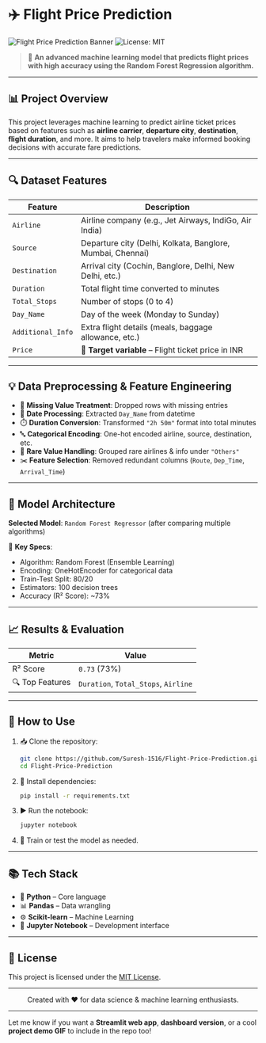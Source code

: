 # ✈️ Flight Price Prediction  
![Flight Price Prediction Banner](https://img.shields.io/badge/Machine%20Learning-Random%20Forest-brightgreen) ![License: MIT](https://img.shields.io/badge/License-MIT-yellow.svg)

> 🎯 **An advanced machine learning model that predicts flight prices with high accuracy using the Random Forest Regression algorithm.**

---

## 📊 Project Overview
This project leverages machine learning to predict airline ticket prices based on features such as **airline carrier**, **departure city**, **destination**, **flight duration**, and more. It aims to help travelers make informed booking decisions with accurate fare predictions.

---

## 🔍 Dataset Features

| Feature           | Description                                                                 |
|------------------|-----------------------------------------------------------------------------|
| `Airline`        | Airline company (e.g., Jet Airways, IndiGo, Air India)                     |
| `Source`         | Departure city (Delhi, Kolkata, Banglore, Mumbai, Chennai)                 |
| `Destination`    | Arrival city (Cochin, Banglore, Delhi, New Delhi, etc.)                    |
| `Duration`       | Total flight time converted to minutes                                      |
| `Total_Stops`    | Number of stops (0 to 4)                                                    |
| `Day_Name`       | Day of the week (Monday to Sunday)                                          |
| `Additional_Info`| Extra flight details (meals, baggage allowance, etc.)                       |
| `Price`          | 🎯 **Target variable** – Flight ticket price in INR                        |

---

## 💡 Data Preprocessing & Feature Engineering

- 🧹 **Missing Value Treatment**: Dropped rows with missing entries  
- 📅 **Date Processing**: Extracted `Day_Name` from datetime  
- ⏱️ **Duration Conversion**: Transformed `"2h 50m"` format into total minutes  
- 🔤 **Categorical Encoding**: One-hot encoded airline, source, destination, etc.  
- 🧪 **Rare Value Handling**: Grouped rare airlines & info under `"Others"`  
- ✂️ **Feature Selection**: Removed redundant columns (`Route`, `Dep_Time`, `Arrival_Time`)

---

## 🤖 Model Architecture

**Selected Model**: `Random Forest Regressor` (after comparing multiple algorithms)

🔧 **Key Specs**:
- Algorithm: Random Forest (Ensemble Learning)
- Encoding: OneHotEncoder for categorical data
- Train-Test Split: 80/20
- Estimators: 100 decision trees
- Accuracy (R² Score): ~73%

---

## 📈 Results & Evaluation

| Metric     | Value         |
|------------|---------------|
| R² Score   | `0.73` (73%)  |
| 🔍 Top Features | `Duration`, `Total_Stops`, `Airline` |

---

## 🚀 How to Use

1. 📥 Clone the repository:
   ```bash
   git clone https://github.com/Suresh-1516/Flight-Price-Prediction.git
   cd Flight-Price-Prediction
   ```

2. 🧪 Install dependencies:
   ```bash
   pip install -r requirements.txt
   ```

3. ▶️ Run the notebook:
   ```bash
   jupyter notebook
   ```

4. 🧠 Train or test the model as needed.

---

## 📚 Tech Stack

- 🐍 **Python** – Core language  
- 📊 **Pandas** – Data wrangling  
- ⚙️ **Scikit-learn** – Machine Learning  
- 📓 **Jupyter Notebook** – Development interface  

---

## 📝 License

This project is licensed under the [MIT License](LICENSE).

---

<p align="center">
  Created with ❤️ for data science & machine learning enthusiasts.
</p>

---

Let me know if you want a **Streamlit web app**, **dashboard version**, or a cool **project demo GIF** to include in the repo too!
